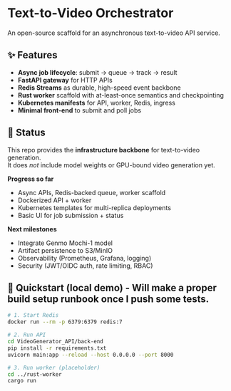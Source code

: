 # Text-to-Video Orchestrator

An open-source scaffold for an asynchronous text-to-video API service.

## ✨ Features
- **Async job lifecycle**: submit → queue → track → result
- **FastAPI gateway** for HTTP APIs
- **Redis Streams** as durable, high-speed event backbone
- **Rust worker** scaffold with at-least-once semantics and checkpointing
- **Kubernetes manifests** for API, worker, Redis, ingress
- **Minimal front-end** to submit and poll jobs

## 🚧 Status
This repo provides the **infrastructure backbone** for text-to-video generation.  
It does *not* include model weights or GPU-bound video generation yet.

**Progress so far**
- Async APIs, Redis-backed queue, worker scaffold
- Dockerized API + worker
- Kubernetes templates for multi-replica deployments
- Basic UI for job submission + status

**Next milestones**
- Integrate Genmo Mochi-1 model
- Artifact persistence to S3/MinIO
- Observability (Prometheus, Grafana, logging)
- Security (JWT/OIDC auth, rate limiting, RBAC)

## 🚀 Quickstart (local demo) - Will make a proper build setup runbook once I push some tests.
```bash
# 1. Start Redis
docker run --rm -p 6379:6379 redis:7

# 2. Run API
cd VideoGenerator_API/back-end
pip install -r requirements.txt
uvicorn main:app --reload --host 0.0.0.0 --port 8000

# 3. Run worker (placeholder)
cd ../rust-worker
cargo run